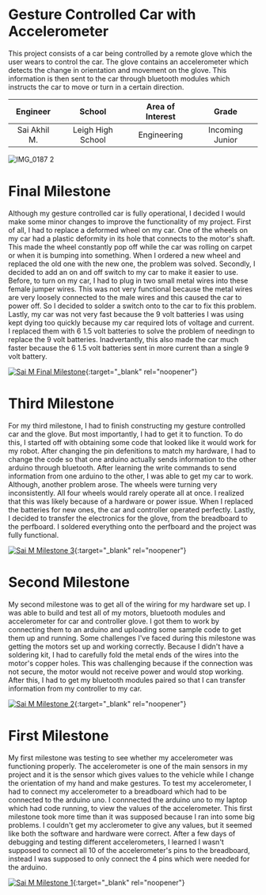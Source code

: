 ﻿# Gesture Controlled Car with Accelerometer 
 This project consists of a car being controlled by a remote glove which the user wears to control the car. The glove contains an accelerometer which detects the change in orientation and movement on the glove. This information is then sent to the car through bluetooth modules which instructs the car to move or turn in a certain direction. 
 
| **Engineer** | **School** | **Area of Interest** | **Grade** |
|:--:|:--:|:--:|:--:|
| Sai Akhil M. | Leigh High School |  Engineering | Incoming Junior |

![IMG_0187 2](https://user-images.githubusercontent.com/107707485/178119825-787abb3a-561c-472b-9d61-601082b2011a.png)


# Final Milestone
Although my gesture controlled car is fully operational, I decided I would make some minor changes to improve the functionality of my project. First of all, I had to replace a deformed wheel on my car. One of the wheels on my car had a plastic deformity in its hole that connects to the motor's shaft. This made the wheel constantly pop off while the car was rolling on carpet or when it is bumping into something. When I ordered a new wheel and replaced the old one with the new one, the problem was solved. Secondly, I decided to add an on and off switch to my car to make it easier to use. Before, to turn on my car, I had to plug in two small metal wires into these female jumper wires. This was not very functional because the metal wires are very loosely connected to the male wires and this caused the car to power off. So I decided to solder a switch onto to the car to fix this problem. Lastly, my car was not very fast because the 9 volt batteries I was using kept dying too quickly because my car required lots of voltage and current. I replaced them with 6 1.5 volt batteries to solve the problem of needingn to replace the 9 volt batteries. Inadvertantly, this also made the car much faster because the 6 1.5 volt batteries sent in more current than a single 9 volt battery.  


[![Sai M Final Milestone](https://res.cloudinary.com/marcomontalbano/image/upload/v1657241515/video_to_markdown/images/youtube---rvkxtqyjBE-c05b58ac6eb4c4700831b2b3070cd403.jpg)](https://www.youtube.com/watch?v=-rvkxtqyjBE "Sai M Final Milestone"){:target="_blank" rel="noopener"}
  
  
# Third Milestone
For my third milestone, I had to finish constructing my gesture controlled car and the glove. But most importantly, I had to get it to function. To do this, I started off with obtaining some code that looked like it would work for my robot. After changing the pin defenitions to match my hardware, I had to change the code so that one arduino actually sends information to the other arduino through bluetooth. After learning the write commands to send information from one arduino to the other, I was able to get my car to work. Although, another problem arose. The wheels were turning very inconsistently. All four wheels would rarely operate all at once. I realized that this was likely because of a hardware or power issue. When I replaced the batteries for new ones, the car and controller operated perfectly. Lastly, I decided to transfer the electronics for the glove, from the breadboard to the perfboard. I soldered everything onto the perfboard and the project was fully functional. 

[![Sai M Milestone 3](https://res.cloudinary.com/marcomontalbano/image/upload/v1656700992/video_to_markdown/images/youtube--T1oWiAorU8I-c05b58ac6eb4c4700831b2b3070cd403.jpg)](https://www.youtube.com/watch?v=T1oWiAorU8I "Sai M Milestone 3"){:target="_blank" rel="noopener"}

# Second Milestone
My second milestone was to get all of the wiring for my hardware set up. I was able to build and test all of my motors, bluetooth modules and accelerometer for car and controller glove. I got them to work by connecting them to an arduino and uploading some sample code to get them up and running. Some challenges I've faced during this milestone was getting the motors set up and working correctly. Because I didn't have a soldering kit, I had to carefully fold the metal ends of the wires into the motor's copper holes. This was challenging because if the connection was not secure, the motor would not receive power and would stop working. After this, I had to get my bluetooth modules paired so that I can transfer information from my controller to my car. 

[![Sai M Milestone 2](https://res.cloudinary.com/marcomontalbano/image/upload/v1656694177/video_to_markdown/images/youtube--DmTEFThcEPY-c05b58ac6eb4c4700831b2b3070cd403.jpg)](https://www.youtube.com/watch?v=DmTEFThcEPY "Sai M Milestone 2"){:target="_blank" rel="noopener"}

# First Milestone
  

My first milestone was testing to see whether my accelerometer was functioning properly. The accelerometer is one of the main sensors in my project and it is the sensor which gives values to the vehicle while I change the orientation of my hand and make gestures. To test my accelerometer, I had to connect my accelerometer to a breadboard which had to be connected to the arduino uno. I connnected the arduino uno to my laptop which had code running, to view the values of the accelerometer. This first milestone took more time than it was supposed because I ran into some big problems. I couldn't get my acclerometer to give any values, but it seemed like both the software and hardware were correct. After a few days of debugging and testing different accelerometers, I learned I wasn't supposed to connect all 10 of the accelerometer's pins to the breadboard, instead I was supposed to only connect the 4 pins which were needed for the arduino. 

[![Sai M Milestone 1](https://res.cloudinary.com/marcomontalbano/image/upload/v1656090648/video_to_markdown/images/youtube--TC_BTJgpR0M-c05b58ac6eb4c4700831b2b3070cd403.jpg)](https://www.youtube.com/watch?v=TC_BTJgpR0M "Sai M Milestone 1"){:target="_blank" rel="noopener"}


